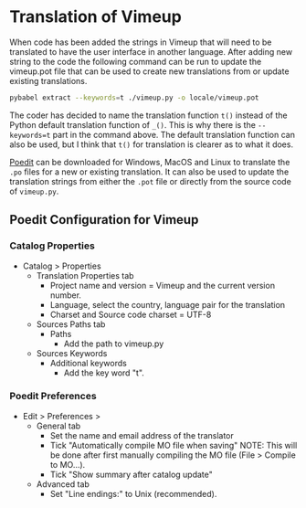 # Translation of Vimeup

When code has been added the strings in Vimeup that will need to be translated to have the user interface in another language. After adding new string to the code the following command can be run to update the vimeup.pot file that can be used to create new translations from or update existing translations.

``` bash
pybabel extract --keywords=t ./vimeup.py -o locale/vimeup.pot
```
The coder has decided to name the translation function `t()` instead of the Python default translation function of `_()`. This is why there is the `--keywords=t` part in the command above. The default translation function can also be used, but I think that `t()` for translation is clearer as to what it does.

[Poedit](https://poedit.net/) can be downloaded for Windows, MacOS and Linux to translate the `.po` files for a new or existing translation. It can also be used to update the translation strings from either the `.pot` file or directly from the source code of `vimeup.py`.

## Poedit Configuration for Vimeup
### Catalog Properties

* Catalog > Properties
   * Translation Properties tab
      * Project name and version = Vimeup and the current version number.
      * Language, select the country, language pair for the translation
      * Charset and Source code charset = UTF-8
   * Sources Paths tab
      * Paths
         * Add the path to vimeup.py
   * Sources Keywords
      * Additional keywords
         * Add the key word "t".

### Poedit Preferences
   * Edit > Preferences >
      * General tab
         * Set the name and email address of the translator
         * Tick "Automatically compile MO file when saving" NOTE: This will be done after first manually compiling the MO file (File > Compile to MO...).
         * Tick "Show summary after catalog update"
      * Advanced tab
         * Set "Line endings:" to Unix (recommended).